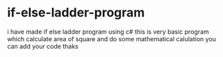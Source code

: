 # if-else-ladder-program
i have made if else ladder program using c#
this is very basic program which calculate area of square and do some 
mathematical calulation
you can add your code 
thaks

